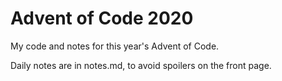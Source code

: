 # Advent of Code 2020
My code and notes for this year's Advent of Code.

Daily notes are in notes.md, to avoid spoilers on the front page.
